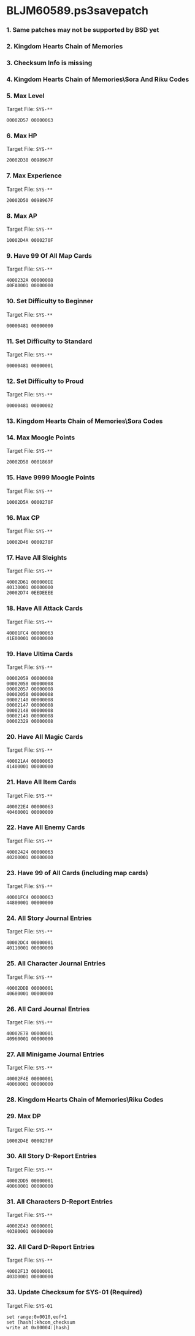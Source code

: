 # BLJM60589.ps3savepatch

### 1.  Same patches may not be supported by BSD yet
### 2. Kingdom Hearts Chain of Memories
### 3.  Checksum Info is missing
### 4. Kingdom Hearts Chain of Memories\Sora And Riku Codes
### 5. Max Level

Target File: `SYS-**`

```
00002D57 00000063
```

### 6. Max HP

Target File: `SYS-**`

```
20002D38 0098967F
```

### 7. Max Experience

Target File: `SYS-**`

```
20002D50 0098967F
```

### 8. Max AP

Target File: `SYS-**`

```
10002D4A 0000270F
```

### 9. Have 99 Of All Map Cards

Target File: `SYS-**`

```
4000232A 00000008
40FA0001 00000000
```

### 10. Set Difficulty to Beginner

Target File: `SYS-**`

```
00000481 00000000
```

### 11. Set Difficulty to Standard

Target File: `SYS-**`

```
00000481 00000001
```

### 12. Set Difficulty to Proud

Target File: `SYS-**`

```
00000481 00000002
```

### 13. Kingdom Hearts Chain of Memories\Sora Codes
### 14. Max Moogle Points

Target File: `SYS-**`

```
20002D58 0001869F
```

### 15. Have 9999 Moogle Points

Target File: `SYS-**`

```
10002D5A 0000270F
```

### 16. Max CP

Target File: `SYS-**`

```
10002D46 0000270F
```

### 17. Have All Sleights

Target File: `SYS-**`

```
40002D61 000000EE
40130001 00000000
20002D74 0EEDEEEE
```

### 18. Have All Attack Cards

Target File: `SYS-**`

```
40001FC4 00000063
41E00001 00000000
```

### 19. Have Ultima Cards

Target File: `SYS-**`

```
00002059 00000008
00002058 00000008
00002057 00000008
00002050 00000008
00002140 00000008
00002147 00000008
00002148 00000008
00002149 00000008
00002329 00000008
```

### 20. Have All Magic Cards

Target File: `SYS-**`

```
400021A4 00000063
41400001 00000000
```

### 21. Have All Item Cards

Target File: `SYS-**`

```
400022E4 00000063
40460001 00000000
```

### 22. Have All Enemy Cards

Target File: `SYS-**`

```
40002424 00000063
40200001 00000000
```

### 23. Have 99 of All Cards (including map cards)

Target File: `SYS-**`

```
40001FC4 00000063
44800001 00000000
```

### 24. All Story Journal Entries

Target File: `SYS-**`

```
40002DC4 00000001
40110001 00000000
```

### 25. All Character Journal Entries

Target File: `SYS-**`

```
40002DDB 00000001
40680001 00000000
```

### 26. All Card Journal Entries

Target File: `SYS-**`

```
40002E7B 00000001
40960001 00000000
```

### 27. All Minigame Journal Entries

Target File: `SYS-**`

```
40002F4E 00000001
40060001 00000000
```

### 28. Kingdom Hearts Chain of Memories\Riku Codes
### 29. Max DP

Target File: `SYS-**`

```
10002D4E 0000270F
```

### 30. All Story D-Report Entries

Target File: `SYS-**`

```
40002DD5 00000001
40060001 00000000
```

### 31. All Characters D-Report Entries

Target File: `SYS-**`

```
40002E43 00000001
40380001 00000000
```

### 32. All Card D-Report Entries

Target File: `SYS-**`

```
40002F13 00000001
403D0001 00000000
```

### 33. Update Checksum for SYS-01 (Required)

Target File: `SYS-01`

```
set range:0x0010,eof+1
set [hash]:khcom_checksum
write at 0x00004:[hash]
```

